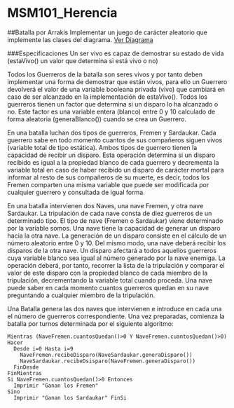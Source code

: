 # MSM101_Herencia
##Batalla por Arrakis
Implementar un juego de carácter aleatorio que implemente las clases del diagrama.
[Ver Diagrama](http://i.imgur.com/kqfRYX2.png)

###Especificaciones
Un ser vivo es capaz de demostrar su estado de vida (estaVivo() un valor que determina si está vivo o no)

Todos los Guerreros de la batalla son seres vivos y por tanto deben implementar una forma de demostrar que están vivos, para ello un Guerrero devolverá el valor de una variable booleana privada (vivo) que cambiará en caso de ser alcanzado en la implementación de estaVivo(). Todos los guerreros tienen un factor que determina si un disparo lo ha alcanzado o no. Este factor es una variable entera (blanco) entre 0 y 10 calculado de forma aleatoria (generaBlanco()) cuando se crea un Guerrero.

En una batalla luchan dos tipos de guerreros, Fremen y Sardaukar. Cada guerrero sabe en todo momento cuantos de sus compañeros siguen vivos (variable total de tipo estática). Ambos tipos de guerrero tienen la capacidad de recibir un disparo. Esta operación determina si un disparo recibido es igual a la propiedad blanco de cada guerrero y decrementa la variable total en caso de haber recibido un disparo de carácter mortal para informar al resto de sus compañeros de su muerte, es decir, todos los Fremen comparten una misma variable que puede ser modificada por cualquier guerrero y consultada de igual forma.

En una batalla intervienen dos Naves, una nave Fremen, y otra nave Sardaukar. La tripulación de cada nave consta de diez guerreros de un determinado tipo. El tipo de nave (Fremen o Sardaukar) viene determinado por la variable somos. Una nave tiene la capacidad de generar un disparo hacia la otra nave. La generación de un disparo consiste en el cálculo de un número aleatorio entre 0 y 10. Del mismo modo, una nave deberá recibir los disparos de la otra nave. Un disparo afectará a todos aquellos guerreros cuya variable blanco sea igual al número generado por la nave enemiga. La operación deberá, por tanto, recorrer la lista de la tripulación y comparar el valor de este disparo con la propiedad blanco de cada miembro de la tripulación, decrementando la variable total cuando proceda. Una nave puede saber en cada momento cuantos guerreros quedan en su nave preguntando a cualquier miembro de la tripulación.

Una Batalla genera las dos naves que intervienen e introduce en cada una el número de guerreros correspondiente. Una vez preparadas, comienza la batalla por turnos determinada por el siguiente algoritmo:
```
Mientras (NaveFremen.cuantosQuedan()>0 Y NaveFremen.cuantosQuedan()>0) Hacer 
  Desde i=0 Hasta i=9
    NaveFremen.recibeDisparo(NaveSardaukar.generaDisparo())
    NaveSardaukar.recibeDsisparo(NaveFremen.generaDisparo()) 
  FinDesde
FinMientras
Si NaveFremen.cuantosQuedan()>0 Entonces
  Imprimir "Ganan los Fremen" 
Sino
  Imprimir "Ganan los Sardaukar" FinSi
```
